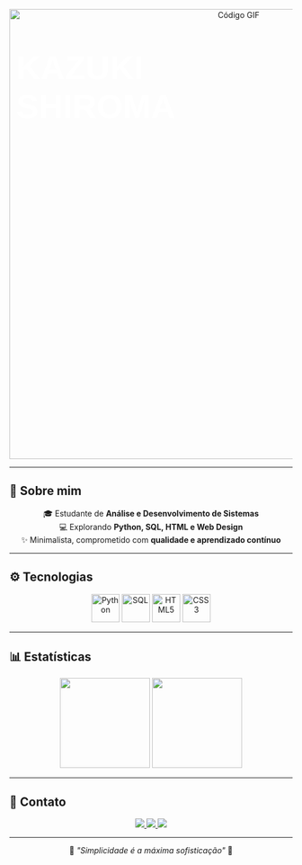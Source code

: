 <!-- Banner animado com nome em preto e branco -->
<p align="center">
  <img src="https://media.giphy.com/media/3oEjI6SIIHBdRxXI40/giphy.gif" alt="Código GIF" width="800" style="position: relative;"/>
  <h1 style="position: absolute; top: 50px; left: 50%; transform: translateX(-50%); color: white; font-size: 60px; font-family: sans-serif;">KAZUKI SHIROMA</h1>
</p>


---

## 🖤 Sobre mim
<p align="center">
  🎓 Estudante de <b>Análise e Desenvolvimento de Sistemas</b><br>
  💻 Explorando <b>Python, SQL, HTML e Web Design</b><br>
  ✨ Minimalista, comprometido com <b>qualidade e aprendizado contínuo</b>
</p>

---

## ⚙️ Tecnologias
<p align="center">
  <img src="https://cdn.jsdelivr.net/gh/devicons/devicon/icons/python/python-original.svg" width="50" alt="Python"/>
  <img src="https://cdn.jsdelivr.net/gh/devicons/devicon/icons/postgresql/postgresql-original.svg" width="50" alt="SQL"/>
  <img src="https://cdn.jsdelivr.net/gh/devicons/devicon/icons/html5/html5-original.svg" width="50" alt="HTML5"/>
  <img src="https://cdn.jsdelivr.net/gh/devicons/devicon/icons/css3/css3-original.svg" width="50" alt="CSS3"/>
</p>

---

## 📊 Estatísticas
<p align="center">
  <img height="160em" src="https://github-readme-stats.vercel.app/api?username=kazukiwi&show_icons=true&theme=github_dark&hide_border=true&icon_color=ffffff&title_color=ffffff&text_color=ffffff&bg_color=000000"/>
  <img height="160em" src="https://github-readme-stats.vercel.app/api/top-langs/?username=kazukiwi&layout=compact&theme=github_dark&hide_border=true&title_color=ffffff&text_color=ffffff&bg_color=000000"/>
</p>

---

## 🤍 Contato
<p align="center">
  <a href="https://github.com/kazukiwi" target="_blank">
    <img src="https://img.shields.io/badge/GitHub-000000?style=for-the-badge&logo=github&logoColor=white"/>
  </a>
  <a href="mailto:kazukishiroma06@gmail.com">
    <img src="https://img.shields.io/badge/Email-000000?style=for-the-badge&logo=gmail&logoColor=white"/>
  </a>
  <a href="https://www.linkedin.com/in/kazuki-shiroma" target="_blank">
    <img src="https://img.shields.io/badge/LinkedIn-000000?style=for-the-badge&logo=linkedin&logoColor=white"/>
  </a>
</p>


---

<p align="center">
  🖤 <i>"Simplicidade é a máxima sofisticação"</i> 🤍
</p>

</p>
